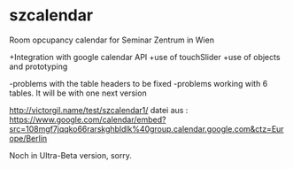 szcalendar
==========

Room opcupancy calendar for Seminar Zentrum in Wien

+Integration with google calendar API
+use of touchSlider
+use of objects and prototyping

-problems with the table headers to be fixed
-problems working with 6 tables. It will be with one next version

http://victorgil.name/test/szcalendar1/
datei aus : https://www.google.com/calendar/embed?src=108mgf7jqqko66rarskghbldlk%40group.calendar.google.com&ctz=Europe/Berlin 


Noch in Ultra-Beta version, sorry.
